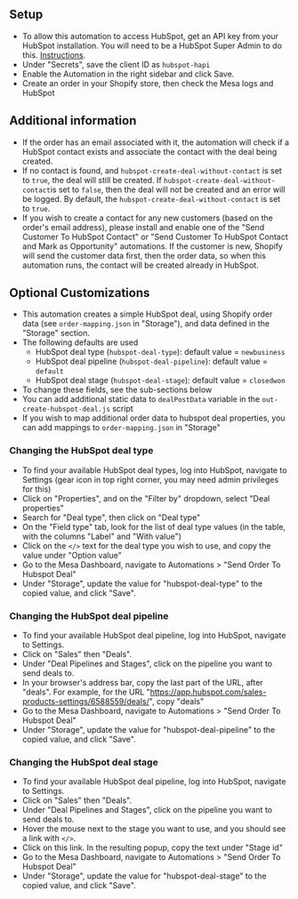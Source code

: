 ## Setup
- To allow this automation to access HubSpot, get an API key from your HubSpot installation. You will need to be a HubSpot Super Admin to do this. [Instructions](https://knowledge.hubspot.com/integrations/how-do-i-get-my-hubspot-api-key).
- Under "Secrets", save the client ID as `hubspot-hapi`
- Enable the Automation in the right sidebar and click Save.
- Create an order in your Shopify store, then check the Mesa logs and HubSpot

## Additional information
- If the order has an email associated with it, the automation will check if a HubSpot contact exists and associate the contact with the deal being created. 
- If no contact is found, and `hubspot-create-deal-without-contact` is set to `true`, the deal will still be created. If `hubspot-create-deal-without-contact`is set to `false`, then the deal will not be created and an error will be logged. By default, the `hubspot-create-deal-without-contact` is set to `true`.
- If you wish to create a contact for any new customers (based on the order's email address), please install and enable one of the "Send Customer To HubSpot Contact" or "Send Customer To HubSpot Contact and Mark as Opportunity" automations. If the customer is new, Shopify will send the customer data first, then the order data, so when this automation runs, the contact will be created already in HubSpot.

## Optional Customizations
- This automation creates a simple HubSpot deal, using Shopify order data (see `order-mapping.json` in "Storage"), and data defined in the "Storage" section.
- The following defaults are used
  - HubSpot deal type (`hubspot-deal-type`): default value = `newbusiness`  
  - HubSpot deal pipeline (`hubspot-deal-pipeline`): default value = `default`  
  - HubSpot deal stage (`hubspot-deal-stage`): default value = `closedwon`  
- To change these fields, see the sub-sections below
- You can add additional static data to `dealPostData` variable in the `out-create-hubspot-deal.js` script
- If you wish to map additional order data to hubspot deal properties, you can add mappings to `order-mapping.json` in "Storage"


### Changing the HubSpot deal type
- To find your available HubSpot deal types, log into HubSpot, navigate to Settings (gear icon in top right corner, you may need admin privileges for this)
- Click on "Properties", and on the "Filter by" dropdown, select "Deal properties"
- Search for "Deal type", then click on "Deal type"
- On the "Field type" tab, look for the list of deal type values (in the table, with the columns "Label" and "With value")
- Click on the `</>` text for the deal type you wish to use, and copy the value under "Option value"
- Go to the Mesa Dashboard, navigate to Automations > "Send Order To Hubspot Deal" 
- Under "Storage", update the value for "hubspot-deal-type" to the copied value, and click "Save".

### Changing the HubSpot deal pipeline
- To find your available HubSpot deal pipeline, log into HubSpot, navigate to Settings.
- Click on "Sales" then "Deals".
- Under "Deal Pipelines and Stages", click on the pipeline you want to send deals to.
- In your browser's address bar, copy the last part of the URL, after "deals". For example, for the URL "https://app.hubspot.com/sales-products-settings/6588559/deals/", copy "deals"
- Go to the Mesa Dashboard, navigate to Automations > "Send Order To Hubspot Deal" 
- Under "Storage", update the value for "hubspot-deal-pipeline" to the copied value, and click "Save".

### Changing the HubSpot deal stage
- To find your available HubSpot deal pipeline, log into HubSpot, navigate to Settings.
- Click on "Sales" then "Deals".
- Under "Deal Pipelines and Stages", click on the pipeline you want to send deals to.
- Hover the mouse next to the stage you want to use, and you should see a link with `</>`.
- Click on this link. In the resulting popup, copy the text under "Stage id"
- Go to the Mesa Dashboard, navigate to Automations > "Send Order To Hubspot Deal" 
- Under "Storage", update the value for "hubspot-deal-stage" to the copied value, and click "Save".
